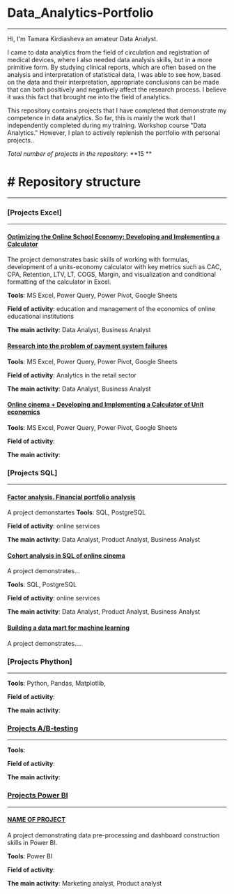 # Data_Analytics-Portfolio
---

Hi, I'm Tamara Kirdiasheva an amateur Data Analyst. 

I came to data analytics from the field of circulation and registration of medical devices, where I also needed data analysis skills, but in a more primitive form. 
By studying clinical reports, which are often based on the analysis and interpretation of statistical data, I was able to see how, based on the data and their interpretation, appropriate conclusions can be made that can both positively and negatively affect the research process.
I believe it was this fact that brought me into the field of analytics.

This repository contains projects that I have completed that demonstrate my competence in data analytics. 
So far, this is mainly the work that I independently completed during my training. Workshop course "Data Analytics." 
However, I plan to actively replenish the portfolio with personal projects..

_Total number of projects in the repository:_ **15 **

# # Repository structure

---
### [Projects Excel]
---

#### [Optimizing the Online School Economy: Developing and Implementing a Calculator](links)
The project demonstrates basic skills of working with formulas, development of a units-economy calculator with key metrics such as CAC, CPA, Retention, LTV, LT, COGS, Margin, and visualization and conditional formatting of the calculator in Excel.

**Tools**: MS Excel, Power Query, Power Pivot, Google Sheets

**Field of activity**: education and management of the economics of online educational institutions

**The main activity**: Data Analyst, Business Analyst 


#### [Research into the problem of payment system failures](links)

**Tools**: MS Excel, Power Query, Power Pivot, Google Sheets

**Field of activity**: Analytics in the retail sector

**The main activity**: Data Analyst, Business Analyst 

#### [Online cinema +  Developing and Implementing a Calculator of Unit economics](links)

**Tools**: MS Excel, Power Query, Power Pivot, Google Sheets

**Field of activity**: 

**The main activity**:

### [Projects SQL]
---

#### [Factor analysis. Financial portfolio analysis](links)
A project demonstartes 
**Tools**: SQL, PostgreSQL 

**Field of activity**: online services

**The main activity**: Data Analyst, Product Analyst, Business Analyst 

#### [Cohort analysis in SQL of online cinema](links)

A project demonstrates...

**Tools**: SQL, PostgreSQL 

**Field of activity**: online services

**The main activity**: Data Analyst, Product Analyst, Business Analyst 

#### [Building a data mart for machine learning](links)

A project demonstrates.... 


### [Projects Phython]
---

**Tools**: Python, Pandas, Matplotlib, 

**Field of activity**:

**The main activity**: 


### [Projects A/B-testing](LINKS)
---

**Tools**:

**Field of activity**:

**The main activity**: 

### [Projects Power BI](LINKS)
---

#### [NAME OF PROJECT](links)

A project demonstrating data pre-processing and dashboard construction skills in Power BI. 

**Tools**:  Power BI

**Field of activity**: 

**The main activity**: Marketing analyst, Product analyst



